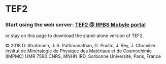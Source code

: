 # TEF2
### Start using the web server: [TEF2 @ RPBS Mobyle portal](http://mobyle.rpbs.univ-paris-diderot.fr/cgi-bin/portal.py?form=TEF#forms::TEF "TEF2 web server")

or stay on this page to download the stand-alone version of TEF2.





© 2018 D. Stratmann, J. S. Pathmanathan, G. Postic, J. Rey, J. Chomilier
  Institut de Minéralogie de Physique des Matériaux et de Cosmochimie (IMPMC)
  UMR 7590 CNRS, MNHN IRD, Sorbonne Université, Paris, France


